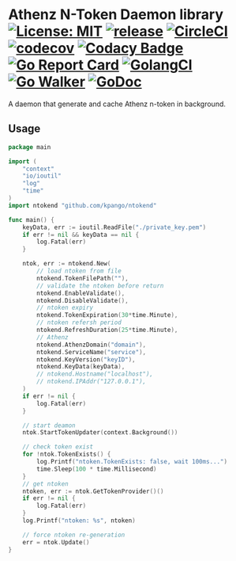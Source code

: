 # Athenz N-Token Daemon library [![License: MIT](https://img.shields.io/badge/License-MIT-blue.svg?style=flat-square)](https://opensource.org/licenses/Apache-2.0) [![release](https://img.shields.io/github/release/kpango/ntokend.svg?style=flat-square)](https://github.com/kpango/ntokend/releases/latest) [![CircleCI](https://circleci.com/gh/kpango/ntokend.svg)](https://circleci.com/gh/kpango/ntokend) [![codecov](https://codecov.io/gh/kpango/ntokend/branch/master/graph/badge.svg)](https://codecov.io/gh/kpango/ntokend) [![Codacy Badge](https://api.codacy.com/project/badge/Grade/0045479d5b00466cba2c6650bea2b75f)](https://www.codacy.com/app/i.can.feel.gravity/ntokend?utm_source=github.com&amp;utm_medium=referral&amp;utm_content=kpango/ntokend&amp;utm_campaign=Badge_Grade) [![Go Report Card](https://goreportcard.com/badge/github.com/kpango/ntokend)](https://goreportcard.com/report/github.com/kpango/ntokend) [![GolangCI](https://golangci.com/badges/github.com/kpango/ntokend.svg?style=flat-square)](https://golangci.com/r/github.com/kpango/ntokend) [![Go Walker](http://gowalker.org/api/v1/badge)](https://gowalker.org/github.com/kpango/ntokend) [![GoDoc](http://godoc.org/github.com/kpango/ntokend?status.svg)](http://godoc.org/github.com/kpango/ntokend)

A daemon that generate and cache Athenz n-token in background.

## Usage

```go
package main

import (
	"context"
	"io/ioutil"
	"log"
	"time"
)
import ntokend "github.com/kpango/ntokend"

func main() {
	keyData, err := ioutil.ReadFile("./private_key.pem")
	if err != nil && keyData == nil {
		log.Fatal(err)
	}

	ntok, err := ntokend.New(
		// load ntoken from file
		ntokend.TokenFilePath(""),
		// validate the ntoken before return
		ntokend.EnableValidate(),
		ntokend.DisableValidate(),
		// ntoken expiry
		ntokend.TokenExpiration(30*time.Minute),
		// ntoken refersh period
		ntokend.RefreshDuration(25*time.Minute),
		// Athenz
		ntokend.AthenzDomain("domain"),
		ntokend.ServiceName("service"),
		ntokend.KeyVersion("keyID"),
		ntokend.KeyData(keyData),
		// ntokend.Hostname("localhost"),
		// ntokend.IPAddr("127.0.0.1"),
	)
	if err != nil {
		log.Fatal(err)
	}

	// start deamon
	ntok.StartTokenUpdater(context.Background())

	// check token exist
	for !ntok.TokenExists() {
		log.Printf("ntoken.TokenExists: false, wait 100ms...")
		time.Sleep(100 * time.Millisecond)
	}
	// get ntoken
	ntoken, err := ntok.GetTokenProvider()()
	if err != nil {
		log.Fatal(err)
	}
	log.Printf("ntoken: %s", ntoken)

	// force ntoken re-generation
	err = ntok.Update()
}
```
